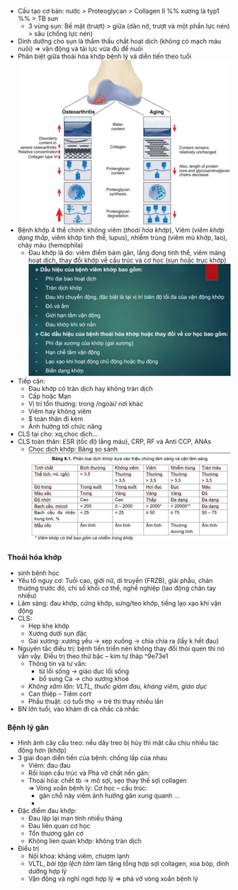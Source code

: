 - Cấu tạo cơ bản: nước > Proteoglycan > Collagen II %% xương là typ1 %% > TB sun  
	- 3 vùng sụn: Bề mặt (trượt) > giữa (dãn nở, trượt và một phần lực nén) > sâu (chống lực nén)  
- Dinh dưỡng cho sụn là thẩm thấu chất hoạt dịch (không có mạch máu nuôi) => vận động và tải lực vừa đủ để nuôi  
- Phân biệt giữa thoái hóa khớp bệnh lý và diễn tiến theo tuổi  
![Buổi 4 - CXK - Hệ sinh sản-1687394038719.jpeg](../../../200%20Files/image/image/Bu%E1%BB%95i%204%20-%20CXK%20-%20H%E1%BB%87%20sinh%20s%E1%BA%A3n-1687394038719.jpeg)  
- Bệnh khớp 4 thể chính: không viêm (_thoái hóa khớp_), Viêm (_viêm khớp dạng thấp_, viêm khớp tinh thể, lupus), nhiễm trùng (viêm mủ khớp, lao), chảy máu (hemophila)  
	- Đau khớp là do: viêm điểm bám gân, lắng đọng tinh thể, viêm màng hoạt dịch, thay đổi khớp về cấu trúc và cơ học (sụn hoặc trục khớp)  
![Buổi 4 - CXK - Hệ sinh sản-1687394044955.jpeg](../../../200%20Files/image/image/Bu%E1%BB%95i%204%20-%20CXK%20-%20H%E1%BB%87%20sinh%20s%E1%BA%A3n-1687394044955.jpeg)  
- Tiếp cận:        
	- Đau khớp có tràn dịch hay không tràn dịch  
	- Cấp hoặc Mạn  
	- Vị trí tổn thương: trong /ngoài/ nơi khác  
	- Viêm hay không viêm  
	- $ toàn thân đi kèm  
	- Ảnh hường tới chức năng  
- CLS tại cho: xq,choc dịch…  
- CLS toàn thân: ESR (tốc độ lắng máu), CRP, RF và Anti CCP, ANAs  
	- Chọc dịch khớp: Bảng so sánh  
![Buổi 4 - CXK - Hệ sinh sản-1687394055038.jpeg](../../../200%20Files/image/image/Bu%E1%BB%95i%204%20-%20CXK%20-%20H%E1%BB%87%20sinh%20s%E1%BA%A3n-1687394055038.jpeg)  
### Thoái hóa khớp  
- sinh bệnh học  
- Yếu tố nguy cơ: Tuổi cao, giới nữ, di truyền (FRZB), giải phẫu, chán thương trước đó, chỉ số khối cơ thể, nghề nghiệp (lao động chân tay nhiều)  
- Lâm sàng: đau khớp, cứng khớp, sưng/teo khớp, tiếng lạo xạo khi vận động  
- CLS:  
	- Hẹp khe khớp  
	- Xương dưới sụn đặc  
	- Gai xương: xương yếu -> xẹp xuống -> chỉa chỉa ra (lấy k hết đau)  
- Nguyên tắc điều trị: bệnh tiến triển nên không thay đổi thói quen thì nó vẫn vậy. Điều trị theo thứ bậc – kim tự tháp ^9e73e1  
	- Thông tin và tư vấn:  
		- từ lối sống -> giáo dục lối sống  
		- bổ sung Ca -> cho xương khoẻ  
	- _Không xâm lấn: VLTL, thuốc giảm đau, kháng viêm, giáo dục_  
	- Can thiệp – Tiêm cort  
	- Phẫu thuật: có tuổi thọ -> trẻ thì thay nhiều lần  
- BN lớn tuổi, vào khám đi cà nhắc cà nhắc  
  
### Bệnh lý gân  
- Hình ảnh cây cầu treo: nếu dây treo bị hủy thì mặt cầu chịu nhiều tác động hơn (khớp)  
- 3 giai đoạn diễn tiến của bệnh: chồng lấp của nhau  
	- Viêm: đau đau  
	- Rối loạn cấu trúc và Phá vỡ chất nền gân:   
	- Thoái hóa: chết tb -> mô sợi, sẹo thay thế sợi collagen  
	=> Vòng xoắn bệnh lý: Cơ học – cấu trúc:  
		- gân chỗ này viêm ảnh hưởng gân xung quanh …  
		-   
- Đặc điểm đau khớp:  
	- Đau lặp lại mạn tính nhiều tháng  
	- Đau liên quan cơ học  
	- Tổn thương gân cơ  
	- Không lien quan khớp: không tràn dịch  
- Điều trị  
	- Nội khoa: kháng viêm, chượm lạnh  
	- VLTL, _bài tập lệch tâm_ làm tăng tổng hợp sợi collagen, xoa bóp, dinh dưỡng hợp lý  
	- Vận động và nghỉ ngơi hợp lý => phá vỡ vòng xoắn bệnh lý